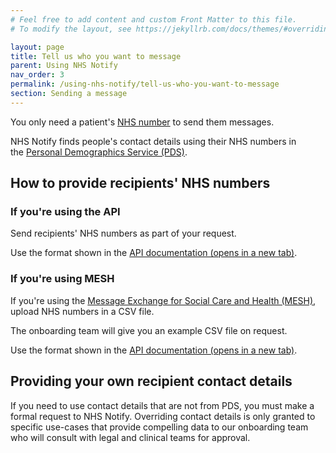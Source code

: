 ```yaml
---
# Feel free to add content and custom Front Matter to this file.
# To modify the layout, see https://jekyllrb.com/docs/themes/#overriding-theme-defaults

layout: page
title: Tell us who you want to message
parent: Using NHS Notify
nav_order: 3
permalink: /using-nhs-notify/tell-us-who-you-want-to-message
section: Sending a message
---
```


You only need a patient's [NHS number](https://digital.nhs.uk/services/personal-demographics-service/nhs-number) to send them messages.

NHS Notify finds people's contact details using their NHS numbers in the [Personal Demographics Service (PDS)](https://digital.nhs.uk/services/personal-demographics-service).

## How to provide recipients' NHS numbers

### If you're using the API

Send recipients' NHS numbers as part of your request.

Use the format shown in the
<a href="https://digital.nhs.uk/developer/api-catalogue/nhs-notify" target="_blank">API documentation (opens in a new tab)</a>.

### If you're using MESH

If you're using the [Message Exchange for Social Care and Health (MESH)](https://digital.nhs.uk/services/message-exchange-for-social-care-and-health-mesh), upload NHS numbers in a CSV file.

The onboarding team will give you an example CSV file on request.

Use the format shown in the
<a href="https://digital.nhs.uk/developer/api-catalogue/nhs-notify" target="_blank">API documentation (opens in a new tab)</a>.

## Providing your own recipient contact details

If you need to use contact details that are not from PDS, you must make a formal request to NHS Notify.
Overriding contact details is only granted to specific use-cases that provide compelling data to our onboarding team who will consult with legal and clinical teams for approval.
